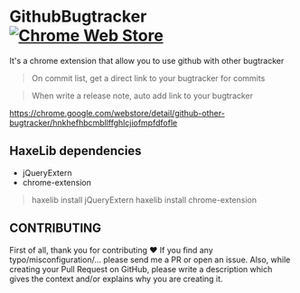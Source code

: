 # GithubBugtracker [![Chrome Web Store](https://img.shields.io/chrome-web-store/d/hnkhefhbcmbllffghlcjiofmpfdfofle.svg?style=flat-square)]()

It's a chrome extension that allow you to use github with other bugtracker

> On commit list, get a direct link to your bugtracker for commits

> When write a release note, auto add link to your bugtracker

https://chrome.google.com/webstore/detail/github-other-bugtracker/hnkhefhbcmbllffghlcjiofmpfdfofle

## HaxeLib dependencies

* jQueryExtern
* chrome-extension

> haxelib install jQueryExtern
> haxelib install chrome-extension

## CONTRIBUTING 

First of all, thank you for contributing ♥
If you find any typo/misconfiguration/... please send me a PR or open an issue. 
Also, while creating your Pull Request on GitHub, please write a description which gives the context and/or explains why you are creating it.


